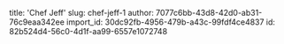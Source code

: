title: 'Chef Jeff'
slug: chef-jeff-1
author: 7077c6bb-43d8-42d0-ab31-76c9eaa342ee
import_id: 30dc92fb-4956-479b-a43c-99fdf4ce4837
id: 82b524d4-56c0-4d1f-aa99-6557e1072748
